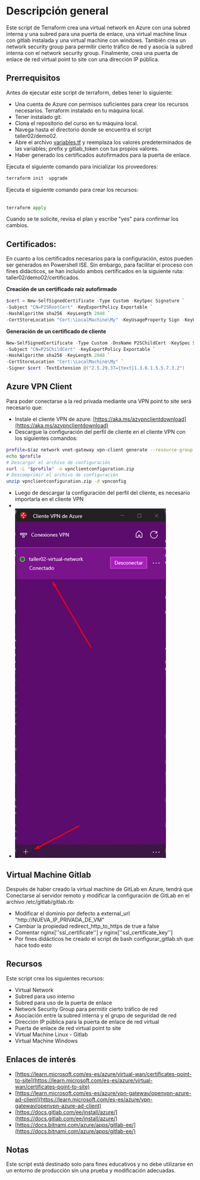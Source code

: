 # Descripción general

Este script de Terraform crea una virtual network en Azure con una subred interna y una subred para una puerta de enlace, una virtual machine linux con gitlab instalada y una virtual machine con windows. También crea un network security group para permitir cierto tráfico de red y asocia la subred interna con el network security group. Finalmente, crea una puerta de enlace de red virtual point to site con una dirección IP pública.

## Prerrequisitos

Antes de ejecutar este script de terraform, debes tener lo siguiente:

- Una cuenta de Azure con permisos suficientes para crear los recursos necesarios.
Terraform instalado en tu máquina local.
- Tener instalado git.
- Clona el repositorio del curso en tu máquina local.
- Navega hasta el directorio donde se encuentra el script taller02/demo02.
- Abre el archivo [variables.tf](http://variables.tf/) y reemplaza los valores predeterminados de las variables; prefix y gitlab_token con tus propios valores.
- Haber generado los certificados autofirmados para la puerta de enlace.

Ejecuta el siguiente comando para inicializar los proveedores:

```python
terraform init -upgrade 
```

Ejecuta el siguiente comando para crear los recursos:

```python

terraform apply
```

Cuando se te solicite, revisa el plan y escribe "yes" para confirmar los cambios.

## Certificados:

En cuanto a los certificados necesarios para la configuración, estos pueden ser generados en Powershell ISE. Sin embargo, para facilitar el proceso con fines didácticos, se han incluido ambos certificados en la siguiente ruta: taller02/demo02/certificados.

****Creación de un certificado raíz autofirmado****

```powershell
$cert = New-SelfSignedCertificate -Type Custom -KeySpec Signature `
-Subject "CN=P2SRootCert" -KeyExportPolicy Exportable `
-HashAlgorithm sha256 -KeyLength 2048 `
-CertStoreLocation "Cert:\LocalMachine\My" -KeyUsageProperty Sign -KeyUsage CertSign
```

****Generación de un certificado de cliente****

```powershell
New-SelfSignedCertificate -Type Custom -DnsName P2SChildCert -KeySpec Signature `
-Subject "CN=P2SChildCert" -KeyExportPolicy Exportable `
-HashAlgorithm sha256 -KeyLength 2048 `
-CertStoreLocation "Cert:\LocalMachine\My" `
-Signer $cert -TextExtension @("2.5.29.37={text}1.3.6.1.5.5.7.3.2")
```

## Azure VPN Client

Para poder conectarse a la red privada mediante una VPN point to site será necesario que:

- Instale el cliente VPN de azure: [https://aka.ms/azvpnclientdownload](https://aka.ms/azvpnclientdownload)
- Descargue la configuración del perfil de cliente en el cliente VPN con los siguientes comandos:

```bash
profile=$(az network vnet-gateway vpn-client generate --resource-group NOMBRE_RESOURCE_GROUP  --name taller02-vpn-gateway --authentication-method EapTls --output json)
echo $profile
# Descargar el archivo de configuración
curl -L "$profile" -o vpnclientconfiguration.zip
# Descomprimir el archivo de configuración
unzip vpnclientconfiguration.zip -d vpnconfig
```

- Luego de descargar la configuración del perfil del cliente, es necesario importarla en el cliente VPN
- 
- ![Client VPN](../taller02/imagenes/vpnclient.png)

## Virtual Machine Gitlab

Después de haber creado la virtual machine de GitLab en Azure, tendrá que Conectarse al servidor remoto y modificar la configuración de GitLab en el archivo /etc/gitlab/gitlab.rb:

- Modificar el dominio por defecto a external_url "http://NUEVA_IP_PRIVADA_DE_VM"
- Cambiar la propiedad redirect_http_to_https de true a false
- Comentar nginx[''ssl_certificate''] y nginx[''ssl_certificate_key'']
- Por fines didácticos he creado el script de bash configurar_gitlab.sh que hace todo esto

## Recursos

Este script crea los siguientes recursos:

- Virtual Network
- Subred para uso interno
- Subred para uso de la puerta de enlace
- Network Security Group para permitir cierto tráfico de red
- Asociación entre la subred interna y el grupo de seguridad de red
- Dirección IP pública para la puerta de enlace de red virtual
- Puerta de enlace de red virtual point to site
- Virtual Machine Linux - Gitlab
- Virtual Machine Windows

## Enlaces de interés

- [https://learn.microsoft.com/es-es/azure/virtual-wan/certificates-point-to-site](https://learn.microsoft.com/es-es/azure/virtual-wan/certificates-point-to-site)
- [https://learn.microsoft.com/es-es/azure/vpn-gateway/openvpn-azure-ad-client](https://learn.microsoft.com/es-es/azure/vpn-gateway/openvpn-azure-ad-client)
- [https://docs.gitlab.com/ee/install/azure/](https://docs.gitlab.com/ee/install/azure/)
- [https://docs.bitnami.com/azure/apps/gitlab-ee/](https://docs.bitnami.com/azure/apps/gitlab-ee/)

## Notas

Este script está destinado solo para fines educativos y no debe utilizarse en un entorno de producción sin una prueba y modificación adecuadas.